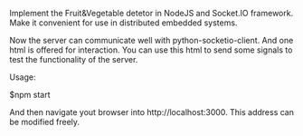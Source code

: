 Implement the Fruit&Vegetable detetor in NodeJS and Socket.IO framework. Make it convenient for use in distributed embedded systems.

Now the server can communicate well with python-socketio-client. And one html is offered for interaction. 
You can use this html to send some signals to test the functionality of the server.


Usage:  

$npm start       

And then navigate yout browser into http://localhost:3000.
This address can be modified freely.